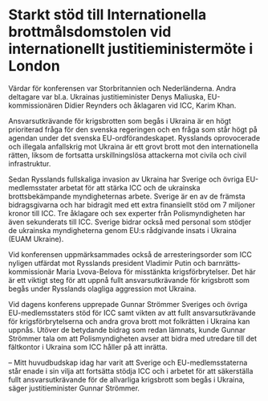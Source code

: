 # Starkt stöd till Internationella brottmålsdomstolen vid internationellt justitieministermöte i London

Värdar för konferensen var Storbritannien och Neder­länderna. Andra deltagare var bl.a. Ukrainas justitieminister Denys Maliuska, EU-kommissionären Didier Reynders och åklagaren vid ICC, Karim Khan.

Ansvarsutkrävande för krigsbrotten som begås i Ukraina är en högt prioriterad fråga för den svenska regeringen och en fråga som står högt på agendan under det svenska EU-ordförandeskapet. Rysslands oprovocerade och illegala anfallskrig mot Ukraina är ett grovt brott mot den internationella rätten, liksom de fortsatta urskillningslösa attackerna mot civila och civil infrastruktur.

Sedan Rysslands fullskaliga invasion av Ukraina har Sverige och övriga EU-medlemsstater arbetat för att stärka ICC och de ukrainska brottsbekämpande myndigheternas arbete. Sverige är en av de främsta bidragsgivarna och har bidragit med ett extra finansiellt stöd om 7 miljoner kronor till ICC. Tre åklagare och sex experter från Polismyndigheten har även sekunderats till ICC. Sverige bidrar också med personal som stödjer de ukrainska myndigheterna genom EU:s rådgivande insats i Ukraina (EUAM Ukraine).

Vid konferensen uppmärksammades också de arresterings­order som ICC nyligen utfärdat mot Rysslands president Vladimir Putin och barnrätts­kommissionär Maria Lvova-Belova för misstänkta krigsförbrytelser. Det här är ett viktigt steg för att uppnå fullt ansvarsutkrävande för krigsbrott som begås under Rysslands olagliga aggression mot Ukraina.

Vid dagens konferens upprepade Gunnar Strömmer Sveriges och övriga EU-medlemsstaters stöd för ICC samt vikten av att fullt ansvarsutkrävande för krigsförbrytelserna och andra grova brott mot folkrätten i Ukraina kan uppnås. Utöver de betydande bidrag som redan lämnats, kunde Gunnar Strömmer tala om att Polismyndigheten avser att bidra med utredare till det fältkontor i Ukraina som ICC håller på att inrätta.

– Mitt huvudbudskap idag har varit att Sverige och EU-medlemsstaterna står enade i sin vilja att fortsätta stödja ICC och i arbetet för att säkerställa fullt ansvarsutkrävande för de allvarliga krigsbrott som begås i Ukraina, säger justitieminister Gunnar Strömmer.
